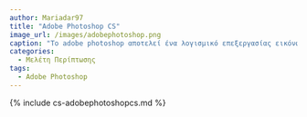 ```yaml
---
author: Mariadar97
title: "Adobe Photoshop CS"
image_url: /images/adobephotoshop.png
caption: "Το adobe photoshop αποτελεί ένα λογισμικό επεξεργασίας εικόνων και γραφικών που δημοσιοποιήθηκε από την Adobe Inc."
categories:
  - Μελέτη Περίπτωσης
tags:
  - Adobe Photoshop
---
```


{% include cs-adobephotoshopcs.md %}

